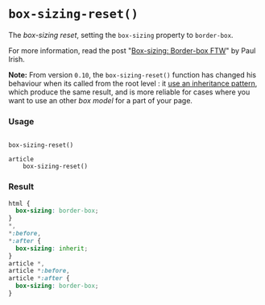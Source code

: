 # `box-sizing-reset()`

The *box-sizing reset*, setting the `box-sizing` property to `border-box`.

For more information, read the post "[Box-sizing: Border-box FTW](http://www.paulirish.com/2012/box-sizing-border-box-ftw/)" by Paul Irish.

**Note:** From version `0.10`, the `box-sizing-reset()` function has changed his behaviour when its called from the root level : it [use an inheritance pattern](http://css-tricks.com/inheriting-box-sizing-probably-slightly-better-best-practice/), which produce the same result, and is more reliable for cases where you want to use an other *box model* for a part of your page.

### Usage

```stylus

box-sizing-reset()

article
    box-sizing-reset()

```

### Result

```css
html {
  box-sizing: border-box;
}
*,
*:before,
*:after {
  box-sizing: inherit;
}
article *,
article *:before,
article *:after {
  box-sizing: border-box;
}

```
